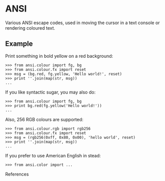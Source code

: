 ANSI
====

Various ANSI escape codes, used in moving the cursor in a text console or
rendering coloured text.


Example
-------

Print something in bold yellow on a red background:

    >>> from ansi.colour import fg, bg
    >>> from ansi.colour.fx import reset
    >>> msg = (bg.red, fg.yellow, 'Hello world!', reset)
    >>> print ''.join(map(str, msg))
    ...

If you like syntactic sugar, you may also do:

    >>> from ansi.colour import fg, bg
    >>> print bg.red(fg.yellow('Hello world!'))
    ...

Also, 256 RGB colours are supported:

    >>> from ansi.colour.rgb import rgb256
    >>> from ansi.colour.fx import reset
    >>> msg = (rgb256(0xff, 0x80, 0x00), 'hello world', reset)
    >>> print ''.join(map(str, msg))
    ...

If you prefer to use American English in stead:

    >>> from ansi.color import ...
    
References

